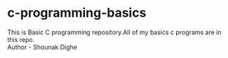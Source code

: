 # c-programming-basics
This is Basic C programming repository.All of my basics c programs are in this repo.
<br>
Author - Shounak Dighe
